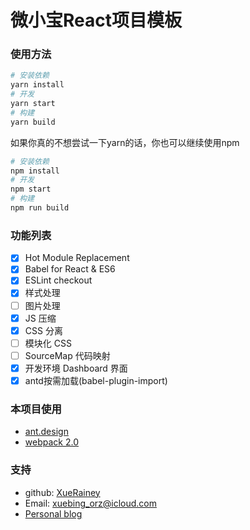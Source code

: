 # 微小宝React项目模板

### 使用方法

```bash
# 安装依赖
yarn install
# 开发
yarn start
# 构建
yarn build
```

如果你真的不想尝试一下yarn的话，你也可以继续使用npm

```bash
# 安装依赖
npm install
# 开发
npm start
# 构建
npm run build
```

### 功能列表

- [x] Hot Module Replacement
- [x] Babel for React & ES6
- [x] ESLint checkout
- [x] 样式处理
- [ ] 图片处理
- [x] JS 压缩
- [x] CSS 分离
- [ ] 模块化 CSS
- [ ] SourceMap 代码映射
- [x] 开发环境 Dashboard 界面
- [x] antd按需加载(babel-plugin-import)

### 本项目使用

- [ant.design](https://ant.design/)
- [webpack 2.0](http://webpack.js.org/)


### 支持

- github: [XueRainey](https://github.com/XueRainey)
- Email: [xuebing_orz@icloud.com](mailto:xuebing_orz@icloud.com)
- [Personal blog](http://www.rainey.space/)
